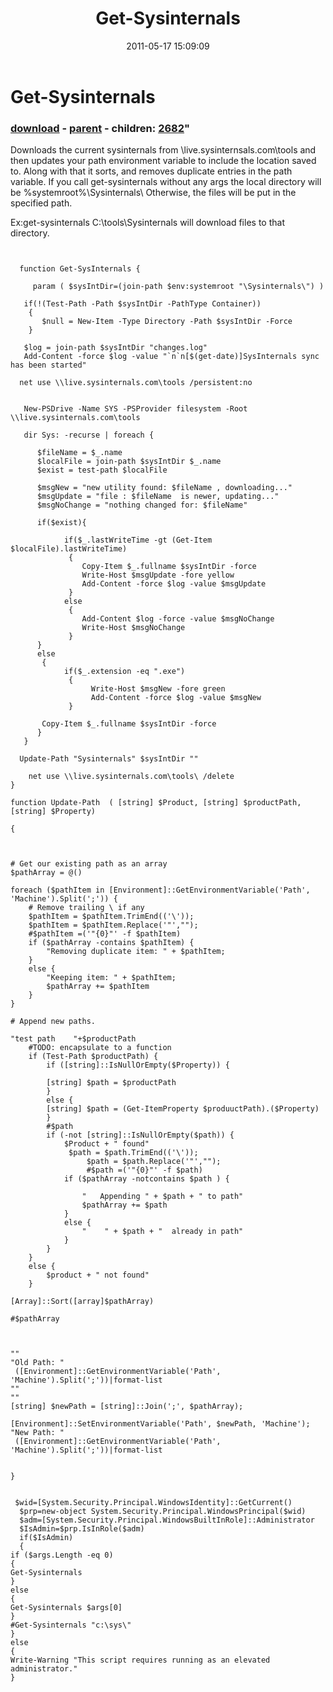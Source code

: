﻿---
pid:            2681
parent:         2680
children:       2682
poster:         vbjay
title:          Get-Sysinternals
date:           2011-05-17 15:09:09
format:         posh
---

# Get-Sysinternals

### [download](2681.ps1) - [parent](2680.md) - children: [2682](2682.md)"

Downloads the current sysinternals from \\live.sysinternsals.com\tools and then updates your path environment variable to include the location saved to.  Along with that it sorts, and removes duplicate entries in the path variable.   If you call get-sysinternals without any args the local directory will be %systemroot%\Sysinternals\  Otherwise, the files will be put in the specified path.

Ex:get-sysinternals C:\tools\Sysinternals  will download files to that directory.

```posh
 
  
  function Get-SysInternals {
	
     param ( $sysIntDir=(join-path $env:systemroot "\Sysinternals\") )

   if(!(Test-Path -Path $sysIntDir -PathType Container)) 
    {
       $null = New-Item -Type Directory -Path $sysIntDir -Force 
    }
	
   $log = join-path $sysIntDir "changes.log"
   Add-Content -force $log -value "`n`n[$(get-date)]SysInternals sync has been started"
  
  net use \\live.sysinternals.com\tools /persistent:no
  
  
   New-PSDrive -Name SYS -PSProvider filesystem -Root \\live.sysinternals.com\tools

   dir Sys: -recurse | foreach { 
	
      $fileName = $_.name
      $localFile = join-path $sysIntDir $_.name                  
      $exist = test-path $localFile
			
      $msgNew = "new utility found: $fileName , downloading..."
      $msgUpdate = "file : $fileName  is newer, updating..."
      $msgNoChange = "nothing changed for: $fileName"			
	
      if($exist){
	
            if($_.lastWriteTime -gt (Get-Item $localFile).lastWriteTime)
             {
                Copy-Item $_.fullname $sysIntDir -force
                Write-Host $msgUpdate -fore yellow
                Add-Content -force $log -value $msgUpdate
             } 
            else 
             {
                Add-Content $log -force -value $msgNoChange
                Write-Host $msgNoChange
             }	
      }
      else
       {
            if($_.extension -eq ".exe")
             {
                  Write-Host $msgNew -fore green
                  Add-Content -force $log -value $msgNew
             } 
	
	   Copy-Item $_.fullname $sysIntDir -force 
      }
   }
   
  Update-Path "Sysinternals" $sysIntDir ""
  
    net use \\live.sysinternals.com\tools\ /delete
}

function Update-Path  ( [string] $Product, [string] $productPath, [string] $Property)

{



# Get our existing path as an array
$pathArray = @()

foreach ($pathItem in [Environment]::GetEnvironmentVariable('Path', 'Machine').Split(';')) {
    # Remove trailing \ if any
    $pathItem = $pathItem.TrimEnd(('\'));
    $pathItem = $pathItem.Replace('"',"");
    #$pathItem =('"{0}"' -f $pathItem)
    if ($pathArray -contains $pathItem) {
        "Removing duplicate item: " + $pathItem;
    }
    else {
        "Keeping item: " + $pathItem;
        $pathArray += $pathItem
    }
}

# Append new paths.

"test path    "+$productPath
    #TODO: encapsulate to a function
    if (Test-Path $productPath) {
        if ([string]::IsNullOrEmpty($Property)) {
        
        [string] $path = $productPath
        }
        else {
        [string] $path = (Get-ItemProperty $produuctPath).($Property)
        }
        #$path
        if (-not [string]::IsNullOrEmpty($path)) {
            $Product + " found"
             $path = $path.TrimEnd(('\'));
                 $path = $path.Replace('"',"");
                 #$path =('"{0}"' -f $path)
            if ($pathArray -notcontains $path ) {
               
                "   Appending " + $path + " to path"
                $pathArray += $path
            }
            else {
                "    " + $path + "  already in path"
            }
        }
    }
    else {
        $product + " not found"
    }

[Array]::Sort([array]$pathArray)

#$pathArray



""
"Old Path: " 
 ([Environment]::GetEnvironmentVariable('Path', 'Machine').Split(';'))|format-list
""
""
[string] $newPath = [string]::Join(';', $pathArray);

[Environment]::SetEnvironmentVariable('Path', $newPath, 'Machine');
"New Path: " 
 ([Environment]::GetEnvironmentVariable('Path', 'Machine').Split(';'))|format-list
 
 
}


 $wid=[System.Security.Principal.WindowsIdentity]::GetCurrent()
  $prp=new-object System.Security.Principal.WindowsPrincipal($wid)
  $adm=[System.Security.Principal.WindowsBuiltInRole]::Administrator
  $IsAdmin=$prp.IsInRole($adm)
  if($IsAdmin)
  {
if ($args.Length -eq 0)
{
Get-Sysinternals
}
else
{
Get-Sysinternals $args[0]
}
#Get-Sysinternals "c:\sys\"
}
else
{
Write-Warning "This script requires running as an elevated administrator."
}
```
